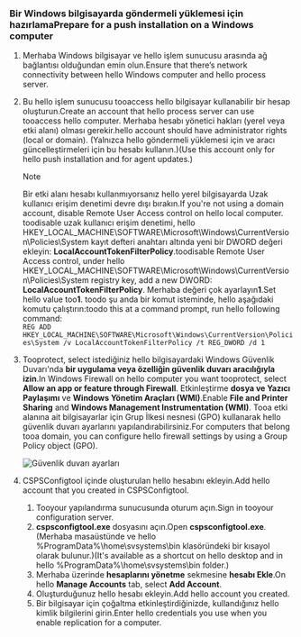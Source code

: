 ### <a name="prepare-for-a-push-installation-on-a-windows-computer"></a><span data-ttu-id="02699-101">Bir Windows bilgisayarda göndermeli yüklemesi için hazırlama</span><span class="sxs-lookup"><span data-stu-id="02699-101">Prepare for a push installation on a Windows computer</span></span>

1. <span data-ttu-id="02699-102">Merhaba Windows bilgisayar ve hello işlem sunucusu arasında ağ bağlantısı olduğundan emin olun.</span><span class="sxs-lookup"><span data-stu-id="02699-102">Ensure that there’s network connectivity between hello Windows computer and hello process server.</span></span>
2. <span data-ttu-id="02699-103">Bu hello işlem sunucusu tooaccess hello bilgisayar kullanabilir bir hesap oluşturun.</span><span class="sxs-lookup"><span data-stu-id="02699-103">Create an account that hello process server can use tooaccess hello computer.</span></span> <span data-ttu-id="02699-104">Merhaba hesabı yönetici hakları (yerel veya etki alanı) olması gerekir.</span><span class="sxs-lookup"><span data-stu-id="02699-104">hello account should have administrator rights (local or domain).</span></span> <span data-ttu-id="02699-105">(Yalnızca hello göndermeli yüklemesi için ve aracı güncelleştirmeleri için bu hesabı kullanın.)</span><span class="sxs-lookup"><span data-stu-id="02699-105">(Use this account only for hello push installation and for agent updates.)</span></span>

   > [!NOTE]
   > <span data-ttu-id="02699-106">Bir etki alanı hesabı kullanmıyorsanız hello yerel bilgisayarda Uzak kullanıcı erişim denetimi devre dışı bırakın.</span><span class="sxs-lookup"><span data-stu-id="02699-106">If you're not using a domain account, disable Remote User Access control on hello local computer.</span></span> <span data-ttu-id="02699-107">toodisable uzak kullanıcı erişim denetimi, hello HKEY_LOCAL_MACHINE\SOFTWARE\Microsoft\Windows\CurrentVersion\Policies\System kayıt defteri anahtarı altında yeni bir DWORD değeri ekleyin: **LocalAccountTokenFilterPolicy**.</span><span class="sxs-lookup"><span data-stu-id="02699-107">toodisable Remote User Access control, under hello HKEY_LOCAL_MACHINE\SOFTWARE\Microsoft\Windows\CurrentVersion\Policies\System registry key, add a new DWORD: **LocalAccountTokenFilterPolicy**.</span></span> <span data-ttu-id="02699-108">Merhaba değeri çok ayarlayın**1**.</span><span class="sxs-lookup"><span data-stu-id="02699-108">Set hello value too**1**.</span></span> <span data-ttu-id="02699-109">toodo şu anda bir komut isteminde, hello aşağıdaki komutu çalıştırın:</span><span class="sxs-lookup"><span data-stu-id="02699-109">toodo this at a command prompt, run hello following command:</span></span>  
   `REG ADD HKEY_LOCAL_MACHINE\SOFTWARE\Microsoft\Windows\CurrentVersion\Policies\System /v LocalAccountTokenFilterPolicy /t REG_DWORD /d 1`
   >
   >
2. <span data-ttu-id="02699-110">Tooprotect, select istediğiniz hello bilgisayardaki Windows Güvenlik Duvarı'nda **bir uygulama veya özelliğin güvenlik duvarı aracılığıyla izin**.</span><span class="sxs-lookup"><span data-stu-id="02699-110">In Windows Firewall on hello computer you want tooprotect, select **Allow an app or feature through Firewall**.</span></span> <span data-ttu-id="02699-111">Etkinleştirme **dosya ve Yazıcı Paylaşımı** ve **Windows Yönetim Araçları (WMI)**.</span><span class="sxs-lookup"><span data-stu-id="02699-111">Enable **File and Printer Sharing** and **Windows Management Instrumentation (WMI)**.</span></span> <span data-ttu-id="02699-112">Tooa etki alanına ait bilgisayarlar için Grup İlkesi nesnesi (GPO) kullanarak hello güvenlik duvarı ayarlarını yapılandırabilirsiniz.</span><span class="sxs-lookup"><span data-stu-id="02699-112">For computers that belong tooa domain, you can configure hello firewall settings by using a Group Policy object (GPO).</span></span>

   ![Güvenlik duvarı ayarları](./media/site-recovery-prepare-push-install-mob-svc-win/mobility1.png)

3. <span data-ttu-id="02699-114">CSPSConfigtool içinde oluşturulan hello hesabını ekleyin.</span><span class="sxs-lookup"><span data-stu-id="02699-114">Add hello account that you created in CSPSConfigtool.</span></span>
    1.  <span data-ttu-id="02699-115">Tooyour yapılandırma sunucusunda oturum açın.</span><span class="sxs-lookup"><span data-stu-id="02699-115">Sign in tooyour configuration server.</span></span>
    2.  <span data-ttu-id="02699-116">**cspsconfigtool.exe** dosyasını açın.</span><span class="sxs-lookup"><span data-stu-id="02699-116">Open **cspsconfigtool.exe**.</span></span> <span data-ttu-id="02699-117">(Merhaba masaüstünde ve hello %ProgramData%\home\svsystems\bin klasöründeki bir kısayol olarak bulunur.)</span><span class="sxs-lookup"><span data-stu-id="02699-117">(It's available as a shortcut on hello desktop and in hello %ProgramData%\home\svsystems\bin folder.)</span></span>
    3.  <span data-ttu-id="02699-118">Merhaba üzerinde **hesaplarını yönetme** sekmesine **hesabı Ekle**.</span><span class="sxs-lookup"><span data-stu-id="02699-118">On hello **Manage Accounts** tab, select **Add Account**.</span></span>
    4.  <span data-ttu-id="02699-119">Oluşturduğunuz hello hesabı ekleyin.</span><span class="sxs-lookup"><span data-stu-id="02699-119">Add hello account you created.</span></span>
    5.  <span data-ttu-id="02699-120">Bir bilgisayar için çoğaltma etkinleştirdiğinizde, kullandığınız hello kimlik bilgilerini girin.</span><span class="sxs-lookup"><span data-stu-id="02699-120">Enter hello credentials you use when you enable replication for a computer.</span></span>
